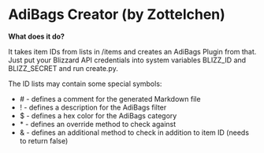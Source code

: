 # AdiBags Creator (by Zottelchen)

**What does it do?**

It takes item IDs from lists in /items and creates an AdiBags Plugin from that. Just put your Blizzard API credentials into system variables BLIZZ_ID and BLIZZ_SECRET and run create.py.

The ID lists may contain some special symbols:

* \# - defines a comment for the generated Markdown file
* ! - defines a description for the AdiBags filter
* $ - defines a hex color for the AdiBags category
* \* - defines an override method to check against
* & - defines an additional method to check in addition to item ID (needs to return false)
